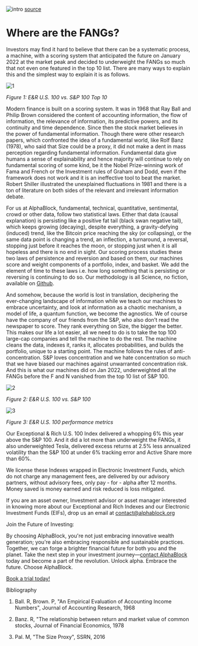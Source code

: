 ![intro](/fang/intro.jpg)
[source](https://unsplash.com/photos/qeiyUaSX6fk?utm_source=unsplash&utm_medium=referral&utm_content=creditShareLink)

# Where are the FANGs?

Investors may find it hard to believe that there can be a systematic process, a machine, with a scoring system that anticipated the future on January 2022 at the market peak and decided to underweight the FANGs so much that not even one featured in the top 10 list. There are many ways to explain this and the simplest way to explain it is as follows. 


![1](/fang/1.png)

*Figure 1: E&R U.S. 100 vs. S&P 100 Top 10*

Modern finance is built on a scoring system. It was in 1968 that Ray Ball and Philip Brown considered the content of accounting information, the flow of information, the relevance of information, its predictive powers, and its continuity and time dependence. Since then the stock market believes in the power of fundamental information. Though there were other research papers, which confronted the idea of a fundamental world, like Rolf Banz (1978), who said that Size could be a proxy, it did not make a dent in mass perception regarding fundamental information. Fundamental data give humans a sense of explainability and hence majority will continue to rely on fundamental scoring of some kind, be it the Nobel Prize-winning work of Fama and French or the Investment rules of Graham and Dodd, even if the framework does not work and it is an ineffective tool to beat the market. Robert Shiller illustrated the unexplained fluctuations in 1981 and there is a ton of literature on both sides of the relevant and irrelevant information debate.

For us at AlphaBlock, fundamental, technical, quantitative, sentimental, crowd or other data, follow two statistical laws. Either that data (causal explanation) is persisting like a positive fat tail (black swan negative tail), which keeps growing (decaying), despite everything, a gravity-defying (induced) trend, like the Bitcoin price reaching the sky (or collapsing), or the same data point is changing a trend, an inflection, a turnaround, a reversal, stopping just before it reaches the moon, or stopping just when it is all hopeless and there is no end in sight. Our scoring process studies these two laws of persistence and reversion and based on them, our machines score and weight components of a portfolio, index, and basket. We add the element of time to these laws i.e. how long something that is persisting or reversing is continuing to do so. Our methodology is all Science, no fiction, available on [Github](https://github.com/alphablockorg).

And somehow, because the world is lost in translation, deciphering the ever-changing landscape of information while we teach our machines to embrace uncertainty, and look at information as a chaotic mechanism, a model of life, a quantum function, we become the agnostics. We of course have the company of our friends from the S&P, who also don’t read the newspaper to score. They rank everything on Size, the bigger the better. This makes our life a lot easier, all we need to do is to take the top 100 large-cap companies and tell the machine to do the rest. The machine cleans the data, indexes it, ranks it, allocates probabilities, and builds the portfolio, unique to a starting point. The machine follows the rules of anti-concentration. S&P loves concentration and we hate concentration so much that we have biased our machines against unwarranted concentration risk. And this is what our machines did on Jan 2022, underweighted all the FANGs before the F and N vanished from the top 10 list of S&P 100.


![2](/fang/2.png)

*Figure 2: E&R U.S. 100 vs. S&P 100*

![3](/fang/3.png)

*Figure 3: E&R U.S. 100 performance metrics*


Our Exceptional & Rich U.S. 100 Index delivered a whopping 6% this year above the S&P 100. And it did a lot more than underweight the FANGs, it also underweighted Tesla, delivered excess returns at 2.5% less annualized volatility than the S&P 100 at under 6% tracking error and Active Share more than 60%. 

We license these Indexes wrapped in Electronic Investment Funds, which do not charge any management fees, are delivered by our advisory partners, without advisory fees, only pay - for - alpha after 12 months. Money saved is money earned and risk reduced is loss mitigated.

If you are an asset owner, Investment advisor or asset manager interested in knowing more about our Exceptional and Rich Indexes and our Electronic Investment Funds (EIFs), drop us an email at contact@alphablock.org

Join the Future of Investing:

By choosing AlphaBlock, you're not just embracing innovative wealth generation; you're also embracing responsible and sustainable practices. Together, we can forge a brighter financial future for both you and the planet. Take the next step in your investment journey—[contact AlphaBlock](https://calendly.com/mukulpal/alphablock?month=2024-04) today and become a part of the revolution. Unlock alpha. Embrace the future. Choose AlphaBlock.


[Book a trial today!](https://calendly.com/mukulpal/alphablock)

Bibliography

1. Ball. R, Brown. P, "An Empirical Evaluation of Accounting Income Numbers", Journal of Accounting Research, 1968

2. Banz. R, "The relationship between return and market value of common stocks, Journal of Financial Economics, 1978

3. Pal. M, "The Size Proxy", SSRN, 2016

